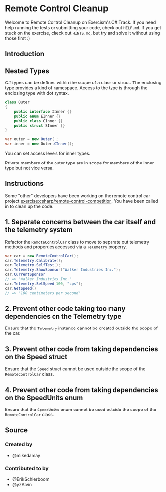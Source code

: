 # Remote Control Cleanup

Welcome to Remote Control Cleanup on Exercism's C# Track.
If you need help running the tests or submitting your code, check out `HELP.md`.
If you get stuck on the exercise, check out `HINTS.md`, but try and solve it without using those first :)

## Introduction

## Nested Types

C# types can be defined within the scope of a class or struct. The enclosing type provides a kind of namespace. Access to the type is through the enclosing type with dot syntax.

```csharp
class Outer
{
    public interface IInner {}
    public enum EInner {}
    public class CInner {}
    public struct SInner {}
}

var outer = new Outer();
var inner = new Outer.CInner();
```

You can set access levels for inner types.

Private members of the outer type are in scope for members of the inner type but not vice versa.

## Instructions

Some "other" developers have been working on the remote control car project [exercise:csharp/remote-control-competition](). You have been called in to clean up the code.

## 1. Separate concerns between the car itself and the telemetry system

Refactor the `RemoteControlCar` class to move to separate out telemetry methods and properties accessed via a `Telemetry` property.

```csharp
var car = new RemoteControlCar();
car.Telemetry.Calibrate();
car.Telemetry.SelfTest();
car.Telemetry.ShowSponsor("Walker Industries Inc.");
car.CurrentSponsor
// => "Walker Industries Inc."
car.Telemetry.SetSpeed(100, "cps");
car.GetSpeed()
// => "100 centimeters per second"
```

## 2. Prevent other code taking too many dependencies on the Telemetry type

Ensure that the `Telemetry` instance cannot be created outside the scope of the car.

## 3. Prevent other code from taking dependencies on the Speed struct

Ensure that the `Speed` struct cannot be used outside the scope of the `RemoteControlCar` class.

## 4. Prevent other code from taking dependencies on the SpeedUnits enum

Ensure that the `SpeedUnits` enum cannot be used outside the scope of the `RemoteControlCar` class.

## Source

### Created by

- @mikedamay

### Contributed to by

- @ErikSchierboom
- @yzAlvin
